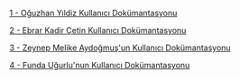 
[1 - Oğuzhan Yıldiz Kullanıcı Dokümantasyonu](https://fundaaugurluu.gitbook.io/oguzhan-yildizin-kullanici-dokuemantasyonu/)

[2 - Ebrar Kadir Çetin Kullanıcı Dokümantasyonu](https://fundaaugurluu.gitbook.io/ebrar-kadirin-kullanici-dokuemantasyonu/)

[3 - Zeynep Melike Aydoğmuş'un Kullanıcı Dokümantasyonu](https://fundaaugurluu.gitbook.io/zeynep-melike-aydogmusun-kullanici-dokuemantasyonu/)

[4 - Funda Uğurlu'nun Kullanıcı Dokümantasyonu](https://fundaaugurluu.gitbook.io/funda-ugurlunun-kullanici-dokuemantasyonu/)